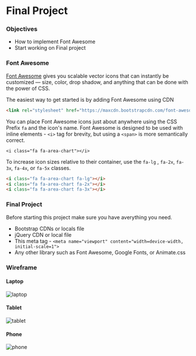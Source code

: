 # Final Project

### Objectives

* How to implement Font Awesome
* Start working on Final project 

### Font Awesome

[Font Awesome](http://fortawesome.github.io/Font-Awesome/) gives you scalable vector icons that can instantly be customized — size, color, drop shadow, and anything that can be done with the power of CSS. 

The easiest way to get started is by adding Font Awesome using CDN

```html
<link rel="stylesheet" href="https://maxcdn.bootstrapcdn.com/font-awesome/4.5.0/css/font-awesome.min.css">
```

You can place Font Awesome icons just about anywhere using the CSS Prefix `fa` and the icon's name. Font Awesome is designed to be used with inline elements - `<i>` tag for brevity, but using a `<span>` is more semantically correct.

`<i class="fa fa-area-chart"></i>`

To increase icon sizes relative to their container, use the `fa-lg` , `fa-2x`, `fa-3x`, `fa-4x`, or `fa-5x` classes. 

```html
<i class="fa fa-area-chart fa-lg"></i>
<i class="fa fa-area-chart fa-2x"></i>
<i class="fa fa-area-chart fa-3x"></i>
```

### Final Project

Before starting this project make sure you have averything you need.

* Bootstrap CDNs or locals file
* jQuery CDN or local file
* This meta tag - `<meta name="viewport" content="width=device-width, initial-scale=1">`
* Any other library such as Font Awesome, Google Fonts, or Animate.css


### Wireframe

#### Laptop

![laptop](../images/17/wireframe-final-project-laptop.jpg)

#### Tablet

![tablet](../images/17/wireframe-final-project-tablet.jpg)

#### Phone

![phone](../images/17/wireframe-final-project-phone.jpg)